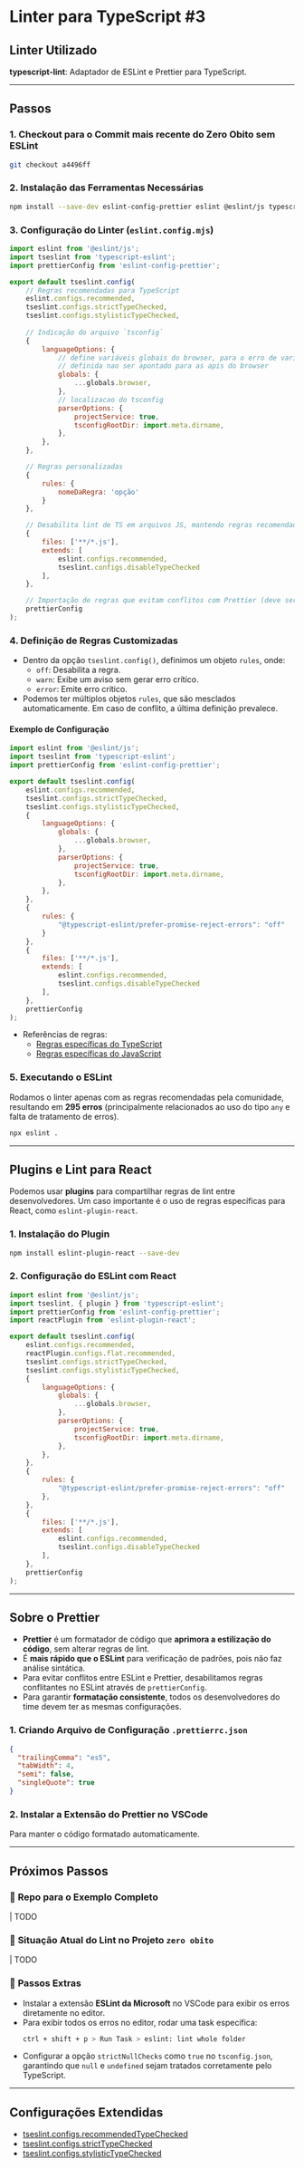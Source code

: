 # Linter para TypeScript #3

## Linter Utilizado
**typescript-lint**: Adaptador de ESLint e Prettier para TypeScript.

---

## Passos
### 1. Checkout para o Commit mais recente do Zero Obito sem ESLint
```sh
git checkout a4496ff
```

### 2. Instalação das Ferramentas Necessárias
```sh
npm install --save-dev eslint-config-prettier eslint @eslint/js typescript typescript-eslint
```

### 3. Configuração do Linter (`eslint.config.mjs`)
```js
import eslint from '@eslint/js';
import tseslint from 'typescript-eslint';
import prettierConfig from 'eslint-config-prettier';

export default tseslint.config(
    // Regras recomendadas para TypeScript
    eslint.configs.recommended,
    tseslint.configs.strictTypeChecked,
    tseslint.configs.stylisticTypeChecked,
    
    // Indicação do arquivo `tsconfig`
    {
        languageOptions: {
            // define variáveis globais do browser, para o erro de variável nao   
            // definida nao ser apontado para as apis do browser
            globals: {
                ...globals.browser,
            },
            // localizacao do tsconfig
            parserOptions: {
                projectService: true,
                tsconfigRootDir: import.meta.dirname,
            },
        },
    },

    // Regras personalizadas
    {
        rules: {
            nomeDaRegra: 'opção'
        }
    },

    // Desabilita lint de TS em arquivos JS, mantendo regras recomendadas para JS
    {
        files: ['**/*.js'],
        extends: [
            eslint.configs.recommended,
            tseslint.configs.disableTypeChecked
        ],
    },

    // Importação de regras que evitam conflitos com Prettier (deve ser a última para prioridade máxima)
    prettierConfig
);
```

### 4. Definição de Regras Customizadas
- Dentro da opção `tseslint.config()`, definimos um objeto `rules`, onde:
  - `off`: Desabilita a regra.
  - `warn`: Exibe um aviso sem gerar erro crítico.
  - `error`: Emite erro crítico.
- Podemos ter múltiplos objetos `rules`, que são mesclados automaticamente. Em caso de conflito, a última definição prevalece.

#### Exemplo de Configuração
```js
import eslint from '@eslint/js';
import tseslint from 'typescript-eslint';
import prettierConfig from 'eslint-config-prettier';

export default tseslint.config(
    eslint.configs.recommended,
    tseslint.configs.strictTypeChecked,
    tseslint.configs.stylisticTypeChecked,
    {
        languageOptions: {
            globals: {
                ...globals.browser,
            },
            parserOptions: {
                projectService: true,
                tsconfigRootDir: import.meta.dirname,
            },
        },
    },
    {
        rules: {
            "@typescript-eslint/prefer-promise-reject-errors": "off"
        }
    },
    {
        files: ['**/*.js'],
        extends: [
            eslint.configs.recommended,
            tseslint.configs.disableTypeChecked
        ],
    },
    prettierConfig
);
```

- Referências de regras:
  - [Regras específicas do TypeScript](https://typescript-eslint.io/rules/)
  - [Regras específicas do JavaScript](https://eslint.org/docs/latest/rules/)

### 5. Executando o ESLint
Rodamos o linter apenas com as regras recomendadas pela comunidade, resultando em **295 erros** (principalmente relacionados ao uso do tipo `any` e falta de tratamento de erros).
```sh
npx eslint .
```

---

## Plugins e Lint para React
Podemos usar **plugins** para compartilhar regras de lint entre desenvolvedores. Um caso importante é o uso de regras específicas para React, como `eslint-plugin-react`.

### 1. Instalação do Plugin
```sh
npm install eslint-plugin-react --save-dev
```

### 2. Configuração do ESLint com React
```js
import eslint from '@eslint/js';
import tseslint, { plugin } from 'typescript-eslint';
import prettierConfig from 'eslint-config-prettier';
import reactPlugin from 'eslint-plugin-react';

export default tseslint.config(
    eslint.configs.recommended,
    reactPlugin.configs.flat.recommended,
    tseslint.configs.strictTypeChecked,
    tseslint.configs.stylisticTypeChecked,
    {
        languageOptions: {
            globals: {
                ...globals.browser,
            },
            parserOptions: {
                projectService: true,
                tsconfigRootDir: import.meta.dirname,
            },
        },
    },
    {
        rules: {
            "@typescript-eslint/prefer-promise-reject-errors": "off"
        },
    },
    {
        files: ['**/*.js'],
        extends: [
            eslint.configs.recommended,
            tseslint.configs.disableTypeChecked
        ],
    },
    prettierConfig
);
```

---

## Sobre o Prettier
- **Prettier** é um formatador de código que **aprimora a estilização do código**, sem alterar regras de lint.
- É **mais rápido que o ESLint** para verificação de padrões, pois não faz análise sintática.
- Para evitar conflitos entre ESLint e Prettier, desabilitamos regras conflitantes no ESLint através de `prettierConfig`.
- Para garantir **formatação consistente**, todos os desenvolvedores do time devem ter as mesmas configurações.

### 1. Criando Arquivo de Configuração `.prettierrc.json`
```json
{
  "trailingComma": "es5",
  "tabWidth": 4,
  "semi": false,
  "singleQuote": true
}
```

### 2. Instalar a Extensão do Prettier no VSCode
Para manter o código formatado automaticamente.

---

## Próximos Passos
### 📌 **Repo para o Exemplo Completo**
| TODO

### 📌 **Situação Atual do Lint no Projeto `zero obito`**
| TODO

### 📌 **Passos Extras**
- Instalar a extensão **ESLint da Microsoft** no VSCode para exibir os erros diretamente no editor.
- Para exibir todos os erros no editor, rodar uma task específica:
  ```sh
  ctrl + shift + p > Run Task > eslint: lint whole folder
  ```
- Configurar a opção `strictNullChecks` como `true` no `tsconfig.json`, garantindo que `null` e `undefined` sejam tratados corretamente pelo TypeScript.

---

## Configurações Extendidas
- [tseslint.configs.recommendedTypeChecked](https://github.com/typescript-eslint/typescript-eslint/blob/main/packages/eslint-plugin/src/configs/recommended-type-checked.ts)
- [tseslint.configs.strictTypeChecked](https://github.com/typescript-eslint/typescript-eslint/blob/main/packages/eslint-plugin/src/configs/strict-type-checked.ts)
- [tseslint.configs.stylisticTypeChecked](https://github.com/typescript-eslint/typescript-eslint/blob/main/packages/eslint-plugin/src/configs/stylistic-type-checked.ts)


